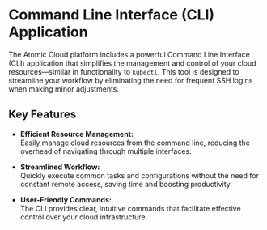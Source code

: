 # Command Line Interface (CLI) Application

The Atomic Cloud platform includes a powerful Command Line Interface (CLI) application that simplifies the management and control of your cloud resources—similar in functionality to `kubectl`. This tool is designed to streamline your workflow by eliminating the need for frequent SSH logins when making minor adjustments.

## Key Features

- **Efficient Resource Management:**  
  Easily manage cloud resources from the command line, reducing the overhead of navigating through multiple interfaces.

- **Streamlined Workflow:**  
  Quickly execute common tasks and configurations without the need for constant remote access, saving time and boosting productivity.

- **User-Friendly Commands:**  
  The CLI provides clear, intuitive commands that facilitate effective control over your cloud infrastructure.